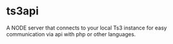 # ts3api
A NODE server that connects to your local Ts3 instance for easy communication via api with php or other languages.
